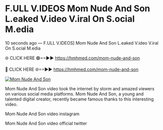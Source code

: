 # F.ULL V.IDEOS Mom Nude And Son L.eaked V.ideo V.iral On S.ocial M.edia

10 seconds ago — F.ULL V.IDEOS] Mom Nude And Son L.eaked V.ideo V.iral On S.ocial M.edia

🌐 CLICK HERE 🟢==►► https://hmhmed.com/mom-nude-and-son

🔴 CLICK HERE 🌐==►► https://hmhmed.com/mom-nude-and-son

[![Mom Nude And Son](https://i.imgur.com/dJHk4Zq.gif)](https://hmhmed.com/mom-nude-and-son)

Mom Nude And Son video took the internet by storm and amazed viewers on various social media platforms. Mom Nude And Son, a young and talented digital creator, recently became famous thanks to this interesting video.

Mom Nude And Son video instagram

Mom Nude And Son video official twitter